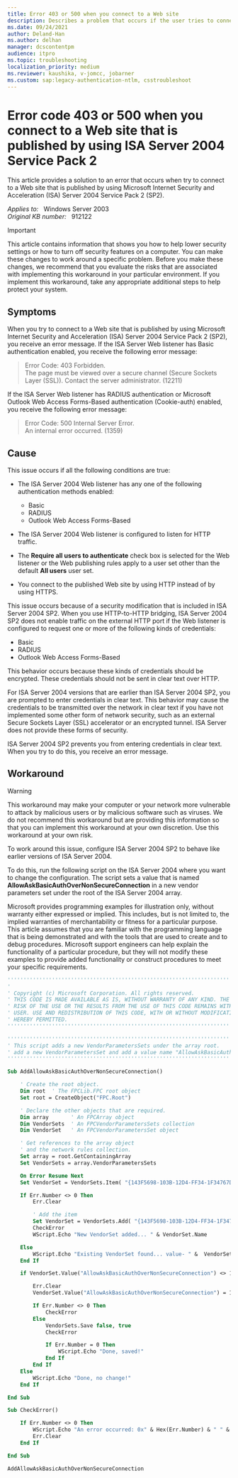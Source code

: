 ```yaml
---
title: Error 403 or 500 when you connect to a Web site
description: Describes a problem that occurs if the user tries to connect to a computer that is running ISA Server 2004 SP2 and that requires Basic, RADIUS, or OWA Forms-Based authentication. A script is available to work around this issue.
ms.date: 09/24/2021
author: Deland-Han
ms.author: delhan
manager: dcscontentpm
audience: itpro
ms.topic: troubleshooting
localization_priority: medium
ms.reviewer: kaushika, v-jomcc, jobarner
ms.custom: sap:legacy-authentication-ntlm, csstroubleshoot
---
```

# Error code 403 or 500 when you connect to a Web site that is published by using ISA Server 2004 Service Pack 2

This article provides a solution to an error that occurs when try to connect to a Web site that is published by using Microsoft Internet Security and Acceleration (ISA) Server 2004 Service Pack 2 (SP2).

_Applies to:_ &nbsp; Windows Server 2003  
_Original KB number:_ &nbsp; 912122

> [!IMPORTANT]
> This article contains information that shows you how to help lower security settings or how to turn off security features on a computer. You can make these changes to work around a specific problem. Before you make these changes, we recommend that you evaluate the risks that are associated with implementing this workaround in your particular environment. If you implement this workaround, take any appropriate additional steps to help protect your system.

## Symptoms

When you try to connect to a Web site that is published by using Microsoft Internet Security and Acceleration (ISA) Server 2004 Service Pack 2 (SP2), you receive an error message. If the ISA Server Web listener has Basic authentication enabled, you receive the following error message:

> Error Code: 403 Forbidden.  
The page must be viewed over a secure channel (Secure Sockets Layer (SSL)). Contact the server administrator. (12211)

If the ISA Server Web listener has RADIUS authentication or Microsoft Outlook Web Access Forms-Based authentication (Cookie-auth) enabled, you receive the following error message:

> Error Code: 500 Internal Server Error.  
An internal error occurred. (1359)

## Cause

This issue occurs if all the following conditions are true:

- The ISA Server 2004 Web listener has any one of the following authentication methods enabled:
  - Basic
  - RADIUS
  - Outlook Web Access Forms-Based

- The ISA Server 2004 Web listener is configured to listen for HTTP traffic.

- The **Require all users to authenticate** check box is selected for the Web listener or the Web publishing rules apply to a user set other than the default **All users** user set.

- You connect to the published Web site by using HTTP instead of by using HTTPS.

This issue occurs because of a security modification that is included in ISA Server 2004 SP2. When you use HTTP-to-HTTP bridging, ISA Server 2004 SP2 does not enable traffic on the external HTTP port if the Web listener is configured to request one or more of the following kinds of credentials:

- Basic
- RADIUS
- Outlook Web Access Forms-Based

This behavior occurs because these kinds of credentials should be encrypted. These credentials should not be sent in clear text over HTTP.

For ISA Server 2004 versions that are earlier than ISA Server 2004 SP2, you are prompted to enter credentials in clear text. This behavior may cause the credentials to be transmitted over the network in clear text if you have not implemented some other form of network security, such as an external Secure Sockets Layer (SSL) accelerator or an encrypted tunnel. ISA Server does not provide these forms of security.

ISA Server 2004 SP2 prevents you from entering credentials in clear text. When you try to do this, you receive an error message.

## Workaround

> [!WARNING]
> This workaround may make your computer or your network more vulnerable to attack by malicious users or by malicious software such as viruses. We do not recommend this workaround but are providing this information so that you can implement this workaround at your own discretion. Use this workaround at your own risk.

To work around this issue, configure ISA Server 2004 SP2 to behave like earlier versions of ISA Server 2004.

To do this, run the following script on the ISA Server 2004 where you want to change the configuration. The script sets a value that is named **AllowAskBasicAuthOverNonSecureConnection** in a new vendor parameters set under the root of the ISA Server 2004 array.

Microsoft provides programming examples for illustration only, without warranty either expressed or implied. This includes, but is not limited to, the implied warranties of merchantability or fitness for a particular purpose. This article assumes that you are familiar with the programming language that is being demonstrated and with the tools that are used to create and to debug procedures. Microsoft support engineers can help explain the functionality of a particular procedure, but they will not modify these examples to provide added functionality or construct procedures to meet your specific requirements.

```vb
''''''''''''''''''''''''''''''''''''''''''''''''''''''''''''''''''''''''''''''''
'
' Copyright (c) Microsoft Corporation. All rights reserved.
' THIS CODE IS MADE AVAILABLE AS IS, WITHOUT WARRANTY OF ANY KIND. THE ENTIRE
' RISK OF THE USE OR THE RESULTS FROM THE USE OF THIS CODE REMAINS WITH THE
' USER. USE AND REDISTRIBUTION OF THIS CODE, WITH OR WITHOUT MODIFICATION, IS
' HEREBY PERMITTED.
''''''''''''''''''''''''''''''''''''''''''''''''''''''''''''''''''''''''''''''''

''''''''''''''''''''''''''''''''''''''''''''''''''''''''''''''''''''''''''''''''
' This script adds a new VendorParametersSets under the array root.
' add a new VendorParametersSet and add a value name "AllowAskBasicAuthOverNonSecureConnection" set to 1.
''''''''''''''''''''''''''''''''''''''''''''''''''''''''''''''''''''''''''''''''

Sub AddAllowAskBasicAuthOverNonSecureConnection()

    ' Create the root object.
    Dim root  ' The FPCLib.FPC root object
    Set root = CreateObject("FPC.Root")

    ' Declare the other objects that are required.
    Dim array       ' An FPCArray object
    Dim VendorSets  ' An FPCVendorParametersSets collection
    Dim VendorSet   ' An FPCVendorParametersSet object

    ' Get references to the array object
    ' and the network rules collection.
    Set array = root.GetContainingArray
    Set VendorSets = array.VendorParametersSets

    On Error Resume Next
    Set VendorSet = VendorSets.Item( "{143F5698-103B-12D4-FF34-1F34767DEabc}" )

    If Err.Number <> 0 Then
        Err.Clear

        ' Add the item
        Set VendorSet = VendorSets.Add( "{143F5698-103B-12D4-FF34-1F34767DEabc}" )
        CheckError
        WScript.Echo "New VendorSet added... " & VendorSet.Name

    Else
        WScript.Echo "Existing VendorSet found... value- " &  VendorSet.Value("AllowAskBasicAuthOverNonSecureConnection")
    End If

    if VendorSet.Value("AllowAskBasicAuthOverNonSecureConnection") <> 1 Then

        Err.Clear
        VendorSet.Value("AllowAskBasicAuthOverNonSecureConnection") = 1

        If Err.Number <> 0 Then
            CheckError
        Else
            VendorSets.Save false, true
            CheckError

            If Err.Number = 0 Then
                WScript.Echo "Done, saved!"
            End If
        End If
    Else
        WScript.Echo "Done, no change!"
    End If

End Sub

Sub CheckError()

    If Err.Number <> 0 Then
        WScript.Echo "An error occurred: 0x" & Hex(Err.Number) & " " & Err.Description
        Err.Clear
    End If

End Sub

AddAllowAskBasicAuthOverNonSecureConnection
```
